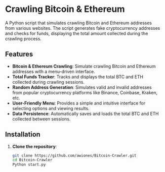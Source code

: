 # Crawling Bitcoin & Ethereum

A Python script that simulates crawling Bitcoin and Ethereum addresses from various websites. The script generates fake cryptocurrency addresses and checks for funds, displaying the total amount collected during the crawling process.

## Features

- **Bitcoin & Ethereum Crawling**: Simulate crawling Bitcoin and Ethereum addresses with a menu-driven interface.
- **Total Funds Tracker**: Tracks and displays the total BTC and ETH collected during crawling sessions.
- **Random Address Generation**: Simulates valid and invalid addresses from popular cryptocurrency platforms like Binance, Coinbase, Kraken, etc.
- **User-Friendly Menu**: Provides a simple and intuitive interface for selecting options and viewing results.
- **Data Persistence**: Automatically saves and loads the total BTC and ETH collected between sessions.

## Installation

1. **Clone the repository**:
   ```bash
   git clone https://github.com/awiones/Bitcoin-Crawler.git
   cd Bitcoin-Crawler
   Python start.py
